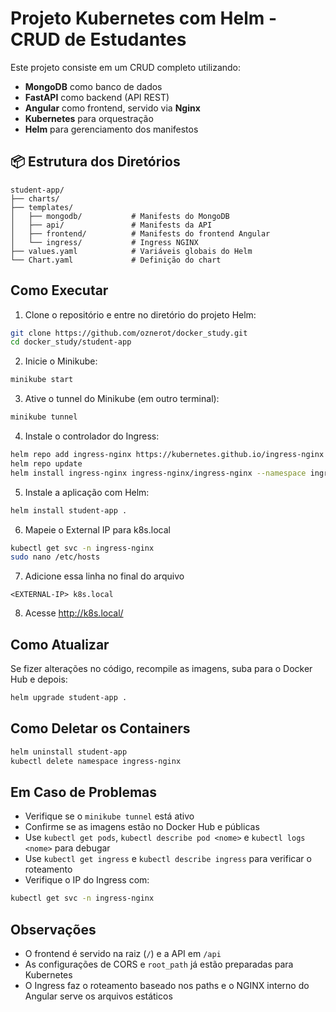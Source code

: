 # Projeto Kubernetes com Helm - CRUD de Estudantes

Este projeto consiste em um CRUD completo utilizando:
- **MongoDB** como banco de dados
- **FastAPI** como backend (API REST)
- **Angular** como frontend, servido via **Nginx**
- **Kubernetes** para orquestração
- **Helm** para gerenciamento dos manifestos

## 📦 Estrutura dos Diretórios

```
student-app/
├── charts/              
├── templates/
│   ├── mongodb/           # Manifests do MongoDB
│   ├── api/               # Manifests da API
│   ├── frontend/          # Manifests do frontend Angular
│   └── ingress/           # Ingress NGINX
├── values.yaml            # Variáveis globais do Helm
└── Chart.yaml             # Definição do chart
```

## Como Executar

1. Clone o repositório e entre no diretório do projeto Helm:

```bash
git clone https://github.com/oznerot/docker_study.git
cd docker_study/student-app
```

2. Inicie o Minikube:

```bash
minikube start
```

3. Ative o tunnel do Minikube (em outro terminal):

```bash
minikube tunnel
```

4. Instale o controlador do Ingress:

```bash
helm repo add ingress-nginx https://kubernetes.github.io/ingress-nginx
helm repo update
helm install ingress-nginx ingress-nginx/ingress-nginx --namespace ingress-nginx --create-namespace
```

5. Instale a aplicação com Helm:

```bash
helm install student-app .
```

6. Mapeie o External IP para k8s.local

```bash
kubectl get svc -n ingress-nginx
sudo nano /etc/hosts
```

7. Adicione essa linha no final do arquivo
```text
<EXTERNAL-IP> k8s.local
```

8. Acesse http://k8s.local/

## Como Atualizar

Se fizer alterações no código, recompile as imagens, suba para o Docker Hub e depois:

```bash
helm upgrade student-app .
```

## Como Deletar os Containers

```bash
helm uninstall student-app
kubectl delete namespace ingress-nginx
```

## Em Caso de Problemas

- Verifique se o `minikube tunnel` está ativo
- Confirme se as imagens estão no Docker Hub e públicas
- Use `kubectl get pods`, `kubectl describe pod <nome>` e `kubectl logs <nome>` para debugar
- Use `kubectl get ingress` e `kubectl describe ingress` para verificar o roteamento
- Verifique o IP do Ingress com:

```bash
kubectl get svc -n ingress-nginx
```

## Observações

- O frontend é servido na raiz (`/`) e a API em `/api`
- As configurações de CORS e `root_path` já estão preparadas para Kubernetes
- O Ingress faz o roteamento baseado nos paths e o NGINX interno do Angular serve os arquivos estáticos
